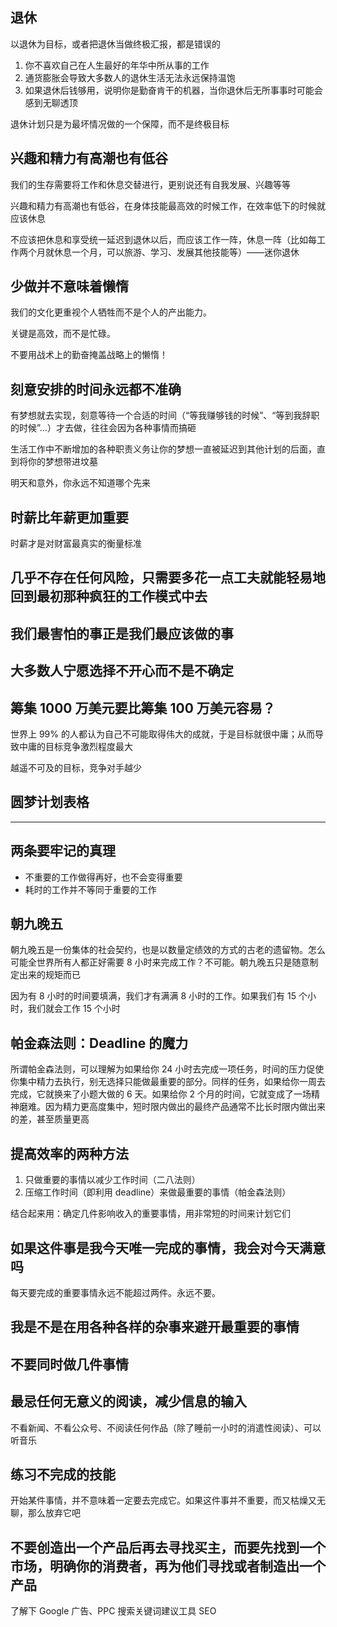 ## 退休
以退休为目标，或者把退休当做终极汇报，都是错误的

1. 你不喜欢自己在人生最好的年华中所从事的工作
2. 通货膨胀会导致大多数人的退休生活无法永远保持温饱
3. 如果退休后钱够用，说明你是勤奋肯干的机器，当你退休后无所事事时可能会感到无聊透顶

退休计划只是为最坏情况做的一个保障，而不是终极目标


## 兴趣和精力有高潮也有低谷
我们的生存需要将工作和休息交替进行，更别说还有自我发展、兴趣等等

兴趣和精力有高潮也有低谷，在身体技能最高效的时候工作，在效率低下的时候就应该休息

不应该把休息和享受统一延迟到退休以后，而应该工作一阵，休息一阵（比如每工作两个月就休息一个月，可以旅游、学习、发展其他技能等）——迷你退休

## 少做并不意味着懒惰
我们的文化更重视个人牺牲而不是个人的产出能力。

关键是高效，而不是忙碌。

不要用战术上的勤奋掩盖战略上的懒惰！

## 刻意安排的时间永远都不准确
有梦想就去实现，刻意等待一个合适的时间（“等我赚够钱的时候”、“等到我辞职的时候”...）才去做，往往会因为各种事情而搞砸

生活工作中不断增加的各种职责义务让你的梦想一直被延迟到其他计划的后面，直到将你的梦想带进坟墓

明天和意外，你永远不知道哪个先来


## 时薪比年薪更加重要
时薪才是对财富最真实的衡量标准


## 几乎不存在任何风险，只需要多花一点工夫就能轻易地回到最初那种疯狂的工作模式中去
## 我们最害怕的事正是我们最应该做的事
## 大多数人宁愿选择不开心而不是不确定



## 筹集 1000 万美元要比筹集 100 万美元容易？
世界上 99% 的人都认为自己不可能取得伟大的成就，于是目标就很中庸；从而导致中庸的目标竞争激烈程度最大

越遥不可及的目标，竞争对手越少


## 圆梦计划表格
___

## 两条要牢记的真理

+ 不重要的工作做得再好，也不会变得重要
+ 耗时的工作并不等同于重要的工作

## 朝九晚五

朝九晚五是一份集体的社会契约，也是以数量定绩效的方式的古老的遗留物。怎么可能全世界所有人都正好需要 8 小时来完成工作？不可能。朝九晚五只是随意制定出来的规矩而已

因为有 8 小时的时间要填满，我们才有满满 8 小时的工作。如果我们有 15 个小时，我们就会工作 15 个小时

## 帕金森法则：Deadline 的魔力
所谓帕金森法则，可以理解为如果给你 24 小时去完成一项任务，时间的压力促使你集中精力去执行，别无选择只能做最重要的部分。同样的任务，如果给你一周去完成，它就换来了小题大做的 6 天。如果给你 2 个月的时间，它就变成了一场精神磨难。因为精力更高度集中，短时限内做出的最终产品通常不比长时限内做出来的差，甚至质量更高

## 提高效率的两种方法

1. 只做重要的事情以减少工作时间（二八法则）
2. 压缩工作时间（即利用 deadline）来做最重要的事情（帕金森法则）

结合起来用：确定几件影响收入的重要事情，用非常短的时间来计划它们


## 如果这件事是我今天唯一完成的事情，我会对今天满意吗
每天要完成的重要事情永远不能超过两件。永远不要。

## 我是不是在用各种各样的杂事来避开最重要的事情
## 不要同时做几件事情

## 最忌任何无意义的阅读，减少信息的输入
不看新闻、不看公众号、不阅读任何作品（除了睡前一小时的消遣性阅读）、可以听音乐

## 练习不完成的技能
开始某件事情，并不意味着一定要去完成它。如果这件事并不重要，而又枯燥又无聊，那么放弃它吧


## 不要创造出一个产品后再去寻找买主，而要先找到一个市场，明确你的消费者，再为他们寻找或者制造出一个产品


了解下 Google 广告、PPC
搜索关键词建议工具
SEO
